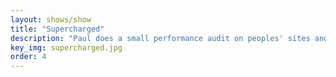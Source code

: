 ```yaml
---
layout: shows/show
title: "Supercharged"
description: "Paul does a small performance audit on peoples' sites and recommends some fixes."
key_img: supercharged.jpg
order: 4
---
```

